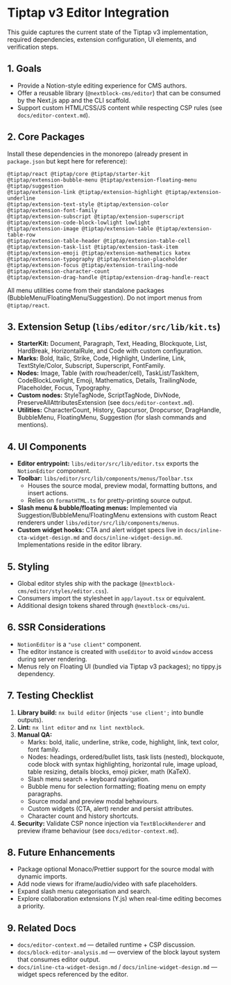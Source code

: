 # Tiptap v3 Editor Integration

This guide captures the current state of the Tiptap v3 implementation, required dependencies, extension configuration, UI elements, and verification steps.

## 1. Goals

- Provide a Notion-style editing experience for CMS authors.
- Offer a reusable library (`@nextblock-cms/editor`) that can be consumed by the Next.js app and the CLI scaffold.
- Support custom HTML/CSS/JS content while respecting CSP rules (see `docs/editor-context.md`).

## 2. Core Packages

Install these dependencies in the monorepo (already present in `package.json` but kept here for reference):

```
@tiptap/react @tiptap/core @tiptap/starter-kit
@tiptap/extension-bubble-menu @tiptap/extension-floating-menu @tiptap/suggestion
@tiptap/extension-link @tiptap/extension-highlight @tiptap/extension-underline
@tiptap/extension-text-style @tiptap/extension-color @tiptap/extension-font-family
@tiptap/extension-subscript @tiptap/extension-superscript
@tiptap/extension-code-block-lowlight lowlight
@tiptap/extension-image @tiptap/extension-table @tiptap/extension-table-row
@tiptap/extension-table-header @tiptap/extension-table-cell
@tiptap/extension-task-list @tiptap/extension-task-item
@tiptap/extension-emoji @tiptap/extension-mathematics katex
@tiptap/extension-typography @tiptap/extension-placeholder
@tiptap/extension-focus @tiptap/extension-trailing-node
@tiptap/extension-character-count
@tiptap/extension-drag-handle @tiptap/extension-drag-handle-react
```

All menu utilities come from their standalone packages (BubbleMenu/FloatingMenu/Suggestion). Do not import menus from `@tiptap/react`.

## 3. Extension Setup (`libs/editor/src/lib/kit.ts`)

- **StarterKit:** Document, Paragraph, Text, Heading, Blockquote, List, HardBreak, HorizontalRule, and Code with custom configuration.
- **Marks:** Bold, Italic, Strike, Code, Highlight, Underline, Link, TextStyle/Color, Subscript, Superscript, FontFamily.
- **Nodes:** Image, Table (with row/header/cell), TaskList/TaskItem, CodeBlockLowlight, Emoji, Mathematics, Details, TrailingNode, Placeholder, Focus, Typography.
- **Custom nodes:** StyleTagNode, ScriptTagNode, DivNode, PreserveAllAttributesExtension (see `docs/editor-context.md`).
- **Utilities:** CharacterCount, History, Gapcursor, Dropcursor, DragHandle, BubbleMenu, FloatingMenu, Suggestion (for slash commands and mentions).

## 4. UI Components

- **Editor entrypoint:** `libs/editor/src/lib/editor.tsx` exports the `NotionEditor` component.
- **Toolbar:** `libs/editor/src/lib/components/menus/Toolbar.tsx`
  - Houses the source modal, preview modal, formatting buttons, and insert actions.
  - Relies on `formatHTML.ts` for pretty-printing source output.
- **Slash menu & bubble/floating menus:** Implemented via Suggestion/BubbleMenu/FloatingMenu extensions with custom React renderers under `libs/editor/src/lib/components/menus`.
- **Custom widget hooks:** CTA and alert widget specs live in `docs/inline-cta-widget-design.md` and `docs/inline-widget-design.md`. Implementations reside in the editor library.

## 5. Styling

- Global editor styles ship with the package (`@nextblock-cms/editor/styles/editor.css`).
- Consumers import the stylesheet in `app/layout.tsx` or equivalent.
- Additional design tokens shared through `@nextblock-cms/ui`.

## 6. SSR Considerations

- `NotionEditor` is a `"use client"` component.
- The editor instance is created with `useEditor` to avoid `window` access during server rendering.
- Menus rely on Floating UI (bundled via Tiptap v3 packages); no tippy.js dependency.

## 7. Testing Checklist

1. **Library build:** `nx build editor` (injects `'use client';` into bundle outputs).
2. **Lint:** `nx lint editor` and `nx lint nextblock`.
3. **Manual QA:**
   - Marks: bold, italic, underline, strike, code, highlight, link, text color, font family.
   - Nodes: headings, ordered/bullet lists, task lists (nested), blockquote, code block with syntax highlighting, horizontal rule, image upload, table resizing, details blocks, emoji picker, math (KaTeX).
   - Slash menu search + keyboard navigation.
   - Bubble menu for selection formatting; floating menu on empty paragraphs.
   - Source modal and preview modal behaviours.
   - Custom widgets (CTA, alert) render and persist attributes.
   - Character count and history shortcuts.
4. **Security:** Validate CSP nonce injection via `TextBlockRenderer` and preview iframe behaviour (see `docs/editor-context.md`).

## 8. Future Enhancements

- Package optional Monaco/Prettier support for the source modal with dynamic imports.
- Add node views for iframe/audio/video with safe placeholders.
- Expand slash menu categorisation and search.
- Explore collaboration extensions (Y.js) when real-time editing becomes a priority.

## 9. Related Docs

- `docs/editor-context.md` — detailed runtime + CSP discussion.
- `docs/block-editor-analysis.md` — overview of the block layout system that consumes editor output.
- `docs/inline-cta-widget-design.md` / `docs/inline-widget-design.md` — widget specs referenced by the editor.
